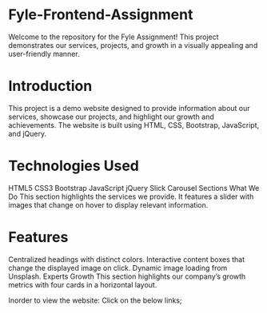 # Fyle-Frontend-Assignment

Welcome to the repository for the Fyle Assignment! 
This project demonstrates our services, projects, and growth in a visually appealing and user-friendly manner.


# Introduction
This project is a demo website designed to provide information about our services, showcase our projects, and highlight our growth and achievements. The website is built using HTML, CSS, Bootstrap, JavaScript, and jQuery.

# Technologies Used
HTML5
CSS3
Bootstrap
JavaScript
jQuery
Slick Carousel
Sections
What We Do
This section highlights the services we provide. It features a slider with images that change on hover to display relevant information.


# Features
Centralized headings with distinct colors.
Interactive content boxes that change the displayed image on click.
Dynamic image loading from Unsplash.
Experts Growth
This section highlights our company’s growth metrics with four cards in a horizontal layout.

Inorder to view the website: Click on the below links;








